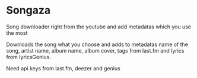 # Songaza
Song downloader right from the youtube and add metadatas which you use the most

Downloads the song what you choose and adds to metadatas name of the song, artist name, album name, album cover, tags from last.fm and lyrics from lyricsGenius.

Need api keys from last.fm, deezer and genius
